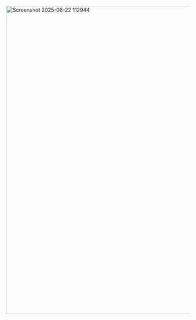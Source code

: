 
<img width="807" height="844" alt="Screenshot 2025-08-22 112944" src="https://github.com/user-attachments/assets/63d1b8bf-75d4-43e1-83b6-8ee13e79c128" />
